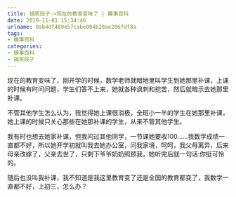 ```yaml
---
title: 搞笑段子->现在的教育变味了 | 糗事百科
date: 2019-11-01 15:34:46
urlname: 0ab4df489e57cabe004b20ae206fdf8a
tags: 
- 糗事百科
categories:
- 糗事百科
- 搞笑段子
---
```

现在的教育变味了，刚开学的时候，数学老师就暗地里叫学生到她那里补课，上课的时候有时问问题，学生们答不上来，她就各种讽刺和挖苦，然后就暗示去她那里补课。

不管其他学生怎么认为，我觉得她上课很消极，全班小一半的学生在她那里补课，她上课的时候只关心那些在她那补课的学生，从来不管其他学生。

我有时也想去她家补课，但我问过其他同学，一节课她要收100……我数学成绩一直都不好，所以她开学初就叫我去她办公室，问我家境，呵呵，我父母离异，后来母亲改嫁了，父亲去世了，只剩下爷爷奶奶照顾我，她听完后就一句话:你挺可怜的。

随后也没叫我补课，我不知道是我这里教育变了还是全国的教育都变了，我数学一直都不好，上初三，怎么办？


